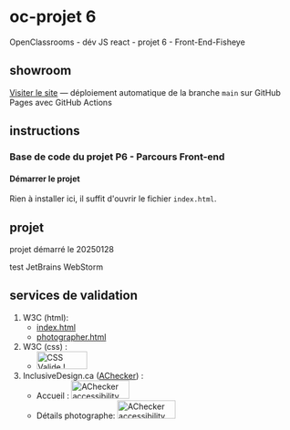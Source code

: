 # oc-projet 6

OpenClassrooms - dév JS react - projet 6 - Front-End-Fisheye

## showroom

[Visiter le site](https://sedomu.github.io/Front-End-Fisheye/) — déploiement automatique de la branche `main` sur GitHub
Pages avec GitHub Actions

## instructions

### Base de code du projet P6 - Parcours Front-end

#### Démarrer le projet

Rien à installer ici, il suffit d'ouvrir le fichier `index.html`.

## projet

projet démarré le 20250128

test JetBrains WebStorm

## services de validation

1. W3C (html):
   - [index.html](https://validator.w3.org/nu/?doc=https%3A%2F%2Fsedomu.github.io%2FFront-End-Fisheye%2F)
   - [photographer.html](https://validator.w3.org/nu/?doc=https%3A%2F%2Fsedomu.github.io%2FFront-End-Fisheye%2Fphotographer.html%3Fid%3D243)
2. W3C (css) :
   - <a href="https://jigsaw.w3.org/css-validator/check/referer"><img style="border:0;width:88px;height:31px" src="https://jigsaw.w3.org/css-validator/images/vcss" alt="CSS Valide !"></a> 
3. InclusiveDesign.ca ([AChecker](https://achecks.org/achecker/)) :
   - Accueil : <a target="_blank" href="https://achecks.org/achecker#wcag2aa,https://sedomu.github.io/Front-End-Fisheye/"><img src="https://achecks.org/images/icon_W2_aa.jpg" alt="AChecker accessibility checker compliance: WCAG 2.0 (Level AA)" height="32" width="102" /></a>
   - Détails photographe: <a target="_blank" href="https://achecks.org/achecker#wcag2aa,https://sedomu.github.io/Front-End-Fisheye/photographer.html?id=243"><img src="https://achecks.org/images/icon_W2_aa.jpg" alt="AChecker accessibility checker compliance: WCAG 2.0 (Level AA)" height="32" width="102" /></a>
